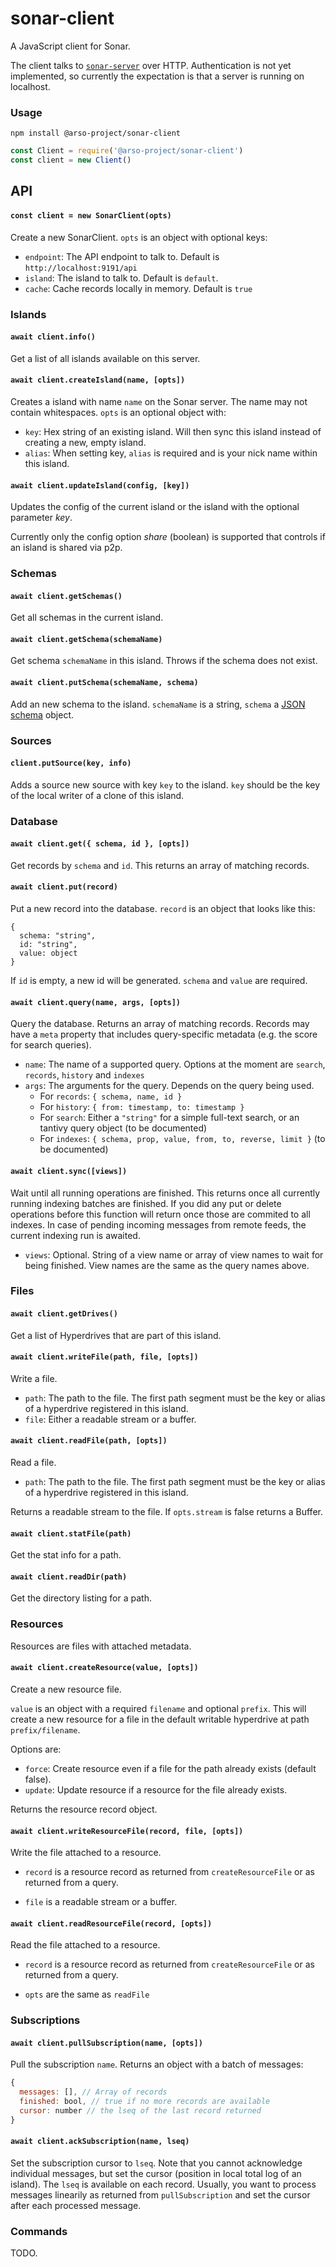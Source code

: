 # sonar-client

A JavaScript client for Sonar.

The client talks to [`sonar-server`](../sonar-server/README.md) over HTTP. Authentication is not yet implemented, so currently the expectation is that a server is running on localhost.

### Usage

`npm install @arso-project/sonar-client`

```javascript
const Client = require('@arso-project/sonar-client')
const client = new Client()

```

## API

#### `const client = new SonarClient(opts)`

Create a new SonarClient. `opts` is an object with optional keys:

- `endpoint`: The API endpoint to talk to. Default is `http://localhost:9191/api`
- `island`: The island to talk to. Default is `default`.
- `cache`: Cache records locally in memory. Default is `true`

### Islands

#### `await client.info()`

Get a list of all islands available on this server.

#### `await client.createIsland(name, [opts])`

Creates a island with name `name` on the Sonar server. The name may not contain whitespaces. `opts` is an optional object with:

- `key`: Hex string of an existing island. Will then sync this island instead of creating a new, empty island.
- `alias`: When setting key, `alias` is required and is your nick name within this island.

#### `await client.updateIsland(config, [key])`

Updates the config of the current island or the island with the optional parameter *key*.

Currently only the config option *share* (boolean) is supported that controls if an island is shared via p2p.

### Schemas

#### `await client.getSchemas()`

Get all schemas in the current island.

#### `await client.getSchema(schemaName)`

Get schema `schemaName` in this island. Throws if the schema does not exist.

#### `await client.putSchema(schemaName, schema)`

Add an new schema to the island. `schemaName` is a string, `schema` a [JSON schema](https://json-schema.org/) object.

### Sources

#### `client.putSource(key, info)`

Adds a source new source with key `key` to the island. `key` should be the key of the local writer of a clone of this island.

### Database

#### `await client.get({ schema, id }, [opts])`

Get records by `schema` and `id`. This returns an array of matching records.

#### `await client.put(record)`

Put a new record into the database. `record` is an object that looks like this:
```
{
  schema: "string",
  id: "string",
  value: object
}
```

If `id` is empty, a new id will be generated. `schema` and `value` are required.

#### `await client.query(name, args, [opts])`

Query the database. Returns an array of matching records. Records may have a `meta` property that includes query-specific metadata (e.g. the score for search queries).

* `name`: The name of a supported query. Options at the moment are `search`, `records`, `history` and `indexes`
* `args`: The arguments for the query. Depends on the query being used.
    * For `records`: `{ schema, name, id }`
    * For `history`: `{ from: timestamp, to: timestamp }`
    * For `search`: Either a `"string"` for a simple full-text search, or an tantivy query object (to be documented)
    * For `indexes`: `{ schema, prop, value, from, to, reverse, limit }` (to be documented)

#### `await client.sync([views])`

Wait until all running operations are finished. This returns once all currently running indexing batches are finished. If you did any put or delete operations before this function will return once those are commited to all indexes. In case of pending incoming messages from remote feeds, the current indexing run is awaited.

* `views`: Optional. String of a view name or array of view names to wait for being finished. View names are the same as the query names above.


### Files

#### `await client.getDrives()`

Get a list of Hyperdrives that are part of this island.

#### `await client.writeFile(path, file, [opts])`

Write a file. 
* `path`: The path to the file. The first path segment must be the key or alias of a hyperdrive registered in this island.
* `file`: Either a readable stream or a buffer.

#### `await client.readFile(path, [opts])`

Read a file. 

* `path`: The path to the file. The first path segment must be the key or alias of a hyperdrive registered in this island.

Returns a readable stream to the file. If `opts.stream` is false returns a Buffer.

#### `await client.statFile(path)`

Get the stat info for a path.

#### `await client.readDir(path)`

Get the directory listing for a path.


### Resources

Resources are files with attached metadata.

#### `await client.createResource(value, [opts])`

Create a new resource file.

`value` is an object with a required `filename` and optional `prefix`. This will create a new resource for a file in the default writable hyperdrive at path `prefix/filename`. 

Options are: 

* `force`: Create resource even if a file for the path already exists (default false).
* `update`: Update resource if a resource for the file already exists.

Returns the resource record object.

#### `await client.writeResourceFile(record, file, [opts])`

Write the file attached to a resource. 

* `record` is a resource record as returned from `createResourceFile` or as returned from a query.

* `file` is a readable stream or a buffer.

#### `await client.readResourceFile(record, [opts])`

Read the file attached to a resource. 

* `record` is a resource record as returned from `createResourceFile` or as returned from a query.

* `opts` are the same as `readFile`

### Subscriptions

#### `await client.pullSubscription(name, [opts])`

Pull the subscription `name`. Returns an object with a batch of messages:
```javascript
{
  messages: [], // Array of records
  finished: bool, // true if no more records are available
  cursor: number // the lseq of the last record returned
}
```

#### `await client.ackSubscription(name, lseq)`

Set the subscription cursor to `lseq`. Note that you cannot acknowledge individual messages, but set the cursor (position in local total log of an island). The `lseq` is available on each record. Usually, you want to process messages linearily as returned from `pullSubscription` and set the cursor after each processed message.

### Commands

TODO.


